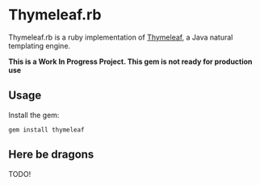 # Thymeleaf.rb

Thymeleaf.rb is a ruby implementation of [Thymeleaf](http://www.thymeleaf.org), a Java
natural templating engine.

**This is a Work In Progress Project. This gem is not ready for production use**

## Usage

Install the gem:

```shell
gem install thymeleaf
```

## Here be dragons

TODO!
